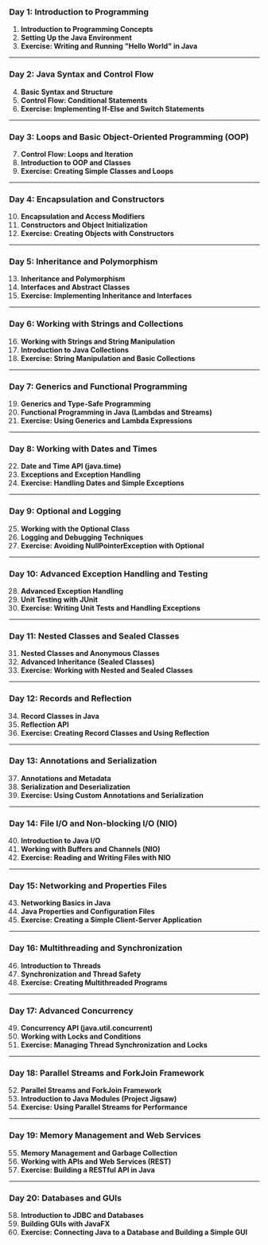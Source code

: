 ### **Day 1: Introduction to Programming**
1. **Introduction to Programming Concepts**
2. **Setting Up the Java Environment**
3. **Exercise: Writing and Running "Hello World" in Java**

---

### **Day 2: Java Syntax and Control Flow**
4. **Basic Syntax and Structure**
5. **Control Flow: Conditional Statements**
6. **Exercise: Implementing If-Else and Switch Statements**

---

### **Day 3: Loops and Basic Object-Oriented Programming (OOP)**
7. **Control Flow: Loops and Iteration**
8. **Introduction to OOP and Classes**
9. **Exercise: Creating Simple Classes and Loops**

---

### **Day 4: Encapsulation and Constructors**
10. **Encapsulation and Access Modifiers**
11. **Constructors and Object Initialization**
12. **Exercise: Creating Objects with Constructors**

---

### **Day 5: Inheritance and Polymorphism**
13. **Inheritance and Polymorphism**
14. **Interfaces and Abstract Classes**
15. **Exercise: Implementing Inheritance and Interfaces**

---

### **Day 6: Working with Strings and Collections**
16. **Working with Strings and String Manipulation**
17. **Introduction to Java Collections**
18. **Exercise: String Manipulation and Basic Collections**

---

### **Day 7: Generics and Functional Programming**
19. **Generics and Type-Safe Programming**
20. **Functional Programming in Java (Lambdas and Streams)**
21. **Exercise: Using Generics and Lambda Expressions**

---

### **Day 8: Working with Dates and Times**
22. **Date and Time API (java.time)**
23. **Exceptions and Exception Handling**
24. **Exercise: Handling Dates and Simple Exceptions**

---

### **Day 9: Optional and Logging**
25. **Working with the Optional Class**
26. **Logging and Debugging Techniques**
27. **Exercise: Avoiding NullPointerException with Optional**

---

### **Day 10: Advanced Exception Handling and Testing**
28. **Advanced Exception Handling**
29. **Unit Testing with JUnit**
30. **Exercise: Writing Unit Tests and Handling Exceptions**

---

### **Day 11: Nested Classes and Sealed Classes**
31. **Nested Classes and Anonymous Classes**
32. **Advanced Inheritance (Sealed Classes)**
33. **Exercise: Working with Nested and Sealed Classes**

---

### **Day 12: Records and Reflection**
34. **Record Classes in Java**
35. **Reflection API**
36. **Exercise: Creating Record Classes and Using Reflection**

---

### **Day 13: Annotations and Serialization**
37. **Annotations and Metadata**
38. **Serialization and Deserialization**
39. **Exercise: Using Custom Annotations and Serialization**

---

### **Day 14: File I/O and Non-blocking I/O (NIO)**
40. **Introduction to Java I/O**
41. **Working with Buffers and Channels (NIO)**
42. **Exercise: Reading and Writing Files with NIO**

---

### **Day 15: Networking and Properties Files**
43. **Networking Basics in Java**
44. **Java Properties and Configuration Files**
45. **Exercise: Creating a Simple Client-Server Application**

---

### **Day 16: Multithreading and Synchronization**
46. **Introduction to Threads**
47. **Synchronization and Thread Safety**
48. **Exercise: Creating Multithreaded Programs**

---

### **Day 17: Advanced Concurrency**
49. **Concurrency API (java.util.concurrent)**
50. **Working with Locks and Conditions**
51. **Exercise: Managing Thread Synchronization and Locks**

---

### **Day 18: Parallel Streams and ForkJoin Framework**
52. **Parallel Streams and ForkJoin Framework**
53. **Introduction to Java Modules (Project Jigsaw)**
54. **Exercise: Using Parallel Streams for Performance**

---

### **Day 19: Memory Management and Web Services**
55. **Memory Management and Garbage Collection**
56. **Working with APIs and Web Services (REST)**
57. **Exercise: Building a RESTful API in Java**

---

### **Day 20: Databases and GUIs**
58. **Introduction to JDBC and Databases**
59. **Building GUIs with JavaFX**
60. **Exercise: Connecting Java to a Database and Building a Simple GUI**

